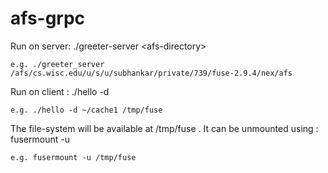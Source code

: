 # afs-grpc

Run on server:
    ./greeter-server \<afs-directory\>
      
    e.g. ./greeter_server /afs/cs.wisc.edu/u/s/u/subhankar/private/739/fuse-2.9.4/nex/afs
    

Run on client :
    ./hello -d <cache-dir> <mountpoint-dir>
    
    e.g. ./hello -d ~/cache1 /tmp/fuse
  
  
The file-system will be available at /tmp/fuse . It can be unmounted using :
    fusermount -u <mountpoint-dir>
    
    e.g. fusermount -u /tmp/fuse
